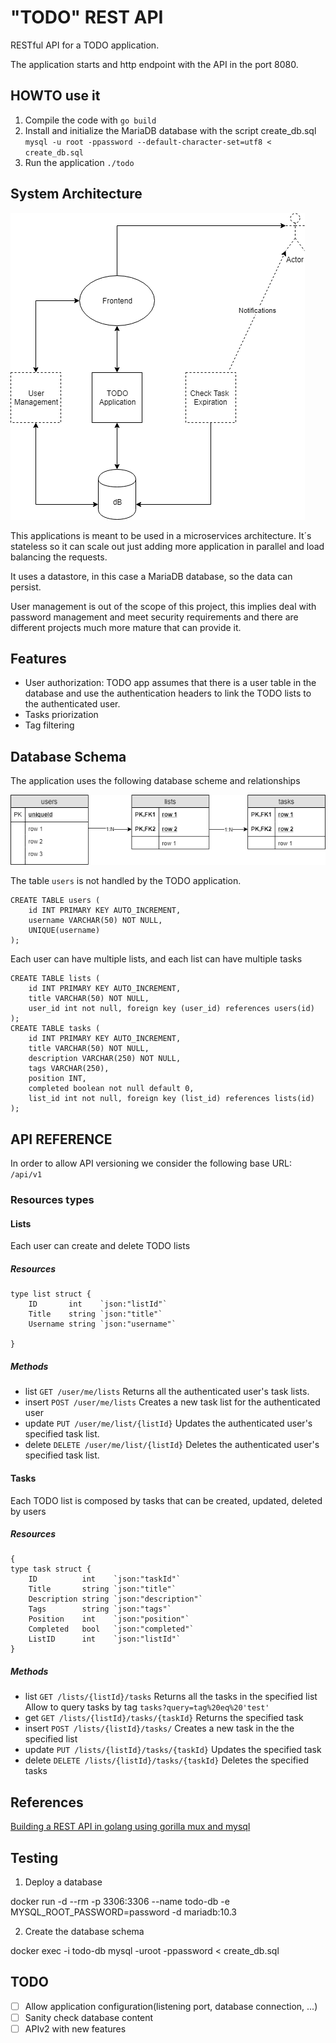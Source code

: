 # "TODO" REST API

RESTful API for a TODO application.

The application starts and http endpoint with the API in the port 8080.

## HOWTO use it

1. Compile the code with `go build`
2. Install and initialize the MariaDB database with the script create_db.sql
`mysql -u root -ppassword --default-character-set=utf8 < create_db.sql`
3. Run the application `./todo`

## System Architecture

![System Architecture](docs/TODO_System_architecture.png)

This applications is meant to be used in a microservices architecture. It´s stateless so it can scale out just adding more application in parallel and load balancing the requests.

It uses a datastore, in this case a MariaDB database, so the data can  persist.

User management is out of the scope of this project, this implies deal with password management and meet security requirements and there are different projects much more mature that can provide it.

## Features

* User authorization: TODO app assumes that there is a user table in the database and use the authentication headers to link the TODO lists to the authenticated user.
* Tasks priorization
* Tag filtering

## Database Schema

The application uses the following database scheme and relationships

![Database Schema](docs/TODO_DB_schema.png)

The table `users` is not handled by the TODO application.

```
CREATE TABLE users (
    id INT PRIMARY KEY AUTO_INCREMENT,
    username VARCHAR(50) NOT NULL,
    UNIQUE(username)
);
```

Each user can have multiple lists, and each list can have multiple tasks

```
CREATE TABLE lists (
    id INT PRIMARY KEY AUTO_INCREMENT,
    title VARCHAR(50) NOT NULL,
    user_id int not null, foreign key (user_id) references users(id)
);
CREATE TABLE tasks (
    id INT PRIMARY KEY AUTO_INCREMENT,
    title VARCHAR(50) NOT NULL,
    description VARCHAR(250) NOT NULL,
    tags VARCHAR(250),
    position INT,
    completed boolean not null default 0,
    list_id int not null, foreign key (list_id) references lists(id)
);
```

## API REFERENCE

In order to allow API versioning we consider the following base URL: `/api/v1`

### Resources types

#### Lists

Each user can create and delete TODO lists

##### Resources

```
type list struct {
	ID       int    `json:"listId"`
	Title    string `json:"title"`
	Username string `json:"username"`

}
```

##### Methods

* list `GET /user/me/lists`  Returns all the authenticated user's task lists.
* insert `POST /user/me/lists` Creates a new task list for the authenticated user
* update `PUT /user/me/list/{listId}` Updates the authenticated user's specified task list.
* delete `DELETE /user/me/list/{listId}` Deletes the authenticated user's specified task list.

#### Tasks

Each TODO list is composed by tasks that can be created, updated, deleted by users

##### Resources

```
{
type task struct {
	ID          int    `json:"taskId"`
	Title       string `json:"title"`
	Description string `json:"description"`
	Tags        string `json:"tags"`
	Position    int    `json:"position"`
	Completed   bool   `json:"completed"`
	ListID      int    `json:"listId"`
}
```

##### Methods

* list `GET /lists/{listId}/tasks` Returns all the tasks in the specified list
    Allow to query tasks by tag  `tasks?query=tag%20eq%20'test'`
* get `GET /lists/{listId}/tasks/{taskId}` Returns the specified task
* insert `POST /lists/{listId}/tasks/` Creates a new task in the the specified list
* update `PUT /lists/{listId}/tasks/{taskId}` Updates the specified task
* delete `DELETE /lists/{listId}/tasks/{taskId}` Deletes the specified tasks

## References

[Building a REST API in golang using gorilla mux and mysql](https://medium.com/@kelvin_sp/building-and-testing-a-rest-api-in-golang-using-gorilla-mux-and-mysql-1f0518818ff6)


## Testing

1. Deploy a database

docker run -d --rm -p 3306:3306 --name todo-db -e MYSQL_ROOT_PASSWORD=password -d mariadb:10.3

2. Create the database schema

docker exec -i todo-db mysql -uroot -ppassword < create_db.sql

## TODO

- [ ] Allow application configuration(listening port, database connection, ...)
- [ ] Sanity check database content
- [ ] APIv2 with new features
